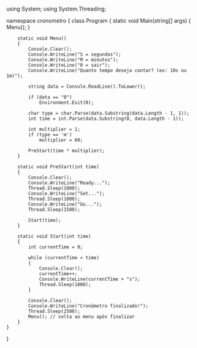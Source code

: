 using System;
using System.Threading;

namespace cronometro
{
    class Program
    {
        static void Main(string[] args)
        {
            Menu();
        }

        static void Menu()
        {
            Console.Clear();
            Console.WriteLine("S = segundos");
            Console.WriteLine("M = minutos");
            Console.WriteLine("0 = sair");
            Console.WriteLine("Quanto tempo deseja contar? (ex: 10s ou 1m)");

            string data = Console.ReadLine().ToLower();

            if (data == "0")
                Environment.Exit(0);

            char type = char.Parse(data.Substring(data.Length - 1, 1));
            int time = int.Parse(data.Substring(0, data.Length - 1));

            int multiplier = 1;
            if (type == 'm')
                multiplier = 60;

            PreStart(time * multiplier);
        }

        static void PreStart(int time)
        {
            Console.Clear();
            Console.WriteLine("Ready...");
            Thread.Sleep(1000);
            Console.WriteLine("Set...");
            Thread.Sleep(1000);
            Console.WriteLine("Go...");
            Thread.Sleep(1500);

            Start(time);
        }

        static void Start(int time)
        {
            int currentTime = 0;

            while (currentTime < time)
            {
                Console.Clear();
                currentTime++;
                Console.WriteLine(currentTime + "s");
                Thread.Sleep(1000);
            }

            Console.Clear();
            Console.WriteLine("Cronômetro finalizado!");
            Thread.Sleep(2500);
            Menu(); // volta ao menu após finalizar
        }
    }
}
